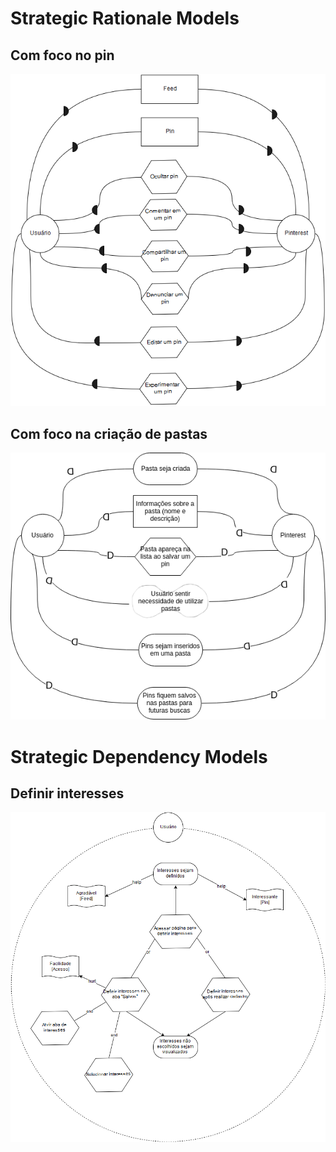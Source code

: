 # Strategic Rationale Models 

## Com foco no pin
![](img/general_dependency.png)

## Com foco na criação de pastas

![](img/folder_dependency.png)

# Strategic Dependency Models

## Definir interesses
![](img/rationale_definir_interesses.png)

